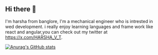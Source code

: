 ## Hi there 👋
I'm harsha from banglore, I'm a mechanical engineer who is intrested in wed development. i really enjoy learning languages and frame work like react and angular,you can check out my twitter at https://x.com/HARSHA_V_T.


[![Anurag's GitHub stats](https://github-readme-stats.vercel.app/api?username=HarshaVThodavalli)](https://github.com/anuraghazra/github-readme-stats)
